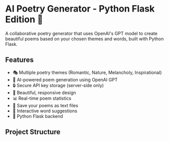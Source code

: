 # AI Poetry Generator - Python Flask Edition 📝

A collaborative poetry generator that uses OpenAI's GPT model to create beautiful poems based on your chosen themes and words, built with Python Flask.

## Features

- 🎭 Multiple poetry themes (Romantic, Nature, Melancholy, Inspirational)
- 🤖 AI-powered poem generation using OpenAI GPT
- 🔒 Secure API key storage (server-side only)
- 💫 Beautiful, responsive design
- 📊 Real-time poem statistics
- 💾 Save your poems as text files
- 🎨 Interactive word suggestions
- 🐍 Python Flask backend

## Project Structure
